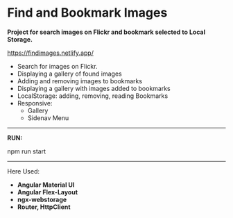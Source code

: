 # Find and Bookmark Images
**Project for search images on Flickr and bookmark selected to Local Storage.**

https://findimages.netlify.app/

- Search for images on Flickr.
- Displaying a gallery of found images
- Adding and removing images to bookmarks
- Displaying a gallery with images added to bookmarks
- LocalStorage: adding, removing, reading Bookmarks
- Responsive:
  - Gallery
  - Sidenav Menu

------------------------
**RUN:**

npm run start

----------------------

Here Used:
- **Angular Material UI** 
- **Angular Flex-Layout**
- **ngx-webstorage**
- **Router, HttpClient**
